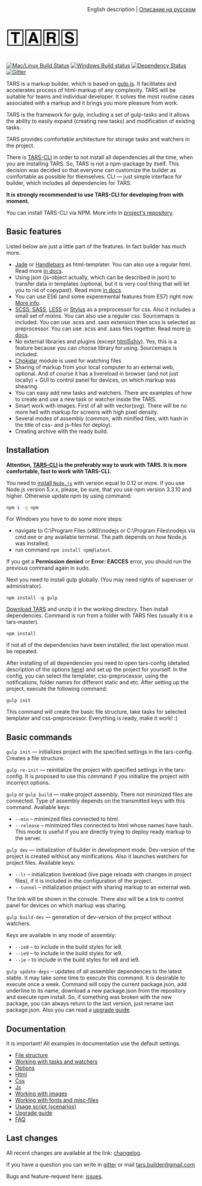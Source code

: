 <p align="right">
English description | <a href="README_RU.md">Описание на русском</a>
</p>

# ![Tars](https://raw.githubusercontent.com/artem-malko/artwork/master/tars/logo.png)

[![Mac/Linux Build Status](https://img.shields.io/travis/tars/tars/master.svg?label=Mac%20OSX%20%26%20Linux&style=flat-square)](https://travis-ci.org/tars/tars) [![Windows Build status](https://img.shields.io/appveyor/ci/artem-malko/tars/master.svg?label=Windows&style=flat-square)](https://ci.appveyor.com/project/artem-malko/tars/branch/master) [![Dependency Status](https://david-dm.org/tars/tars.svg?style=flat-square)](https://david-dm.org/tars/tars) [![Gitter](https://badges.gitter.im/Join%20Chat.svg?style=flat-square)](https://gitter.im/2gis/tars?utm_source=badge&utm_medium=badge&utm_campaign=pr-badge)

TARS is a markup builder, which is based on [gulp.js](http://gulpjs.com/). It facilitates and accelerates process of html-markup of any complexity.
TARS will be suitable for teams and individual developer. It solves the most routine cases associated with a markup and it brings you more pleasure from work.

TARS is the framework for gulp, including a set of gulp-tasks and it allows the ability to easily expand (creating new tasks) and modification of existing tasks.

TARS provides comfortable architecture for storage tasks and watchers in the project. 

There is [TARS-CLI](https://github.com/tars/tars-cli) in order to not install all dependencies all the time, when you are installing TARS. So, TARS is not a npm-package by itself. This decision was decided so that everyone can customize the builder as comfortable as possible for themselves. CLI — just simple interface for builder, which includes all dependencies for TARS.

**It is strongly recommended to use TARS-CLI for developing from with moment.**

You can install TARS-CLI via NPM. More info in [project's repository](https://github.com/tars/tars-cli).


## Basic features

Listed below are just a little part of the features. In fact builder has much more.

* [Jade](http://jade-lang.com/) or [Handlebars](http://handlebarsjs.com/) as html-templater. You can also use a regular html. Read more [in docs](/docs/en/html-processing.md).
* Using json (js-object actually, which can be described in json) to transfer data in templates (optional, but it is  very cool thing that will let you to rid of copypast). Read more [in docs](/docs/en/html-processing.md#%D0%A0%D0%B0%D0%B1%D0%BE%D1%82%D0%B0-%D1%81-%D0%BC%D0%BE%D0%B4%D1%83%D0%BB%D1%8F%D0%BC%D0%B8-%D0%B8-%D0%B4%D0%B0%D0%BD%D0%BD%D1%8B%D0%BC%D0%B8-%D0%B2-handlebars).
* You can use ES6 (and some experemental features from ES7) right now. [More info](/docs/en/js-processing.md).
* [SCSS, SASS](http://sass-lang.com/), [LESS](http://www.lesscss.ru/) or [Stylus](http://learnboost.github.io/stylus/) as a preprocessor for css. Also it includes a small set of mixins. You can also use a regular css. Sourcemaps is included. You can use .scss and .sass extension then scss is selected as preprocessor. You can use .scss and .sass files together. Read more [in docs](/docs/en/css-processing.md).
* No external libraries and plugins (except [html5shiv](https://ru.wikipedia.org/wiki/Html5_Shiv)). Yes, this is a feature because you can choose library for using. Sourcemaps is included.
* [Chokidar](https://github.com/paulmillr/chokidar) module is used for watching files
* Sharing of markup from your local computer to an external web, optional. And of course it has a livereload in browser (and not just locally) + GUI to control panel for devices, on which markup was shearing.
* You can easy add new tasks and watchers. There are examples of how to create and use a new task or watcher inside the TARS.
* Smart work with images. First of all with vector(svg). There will be no more hell with markup for screens with high pixel density.
* Several modes of assembly (common, with minified files, with hash in the title of css- and js-files for deploy).
* Creating archive with the ready build.


## Installation

**Attention, [TARS-CLI](https://github.com/tars/tars-cli) is the preferably
 way to work with TARS. It is more comfortable, fast to work with TARS-CLI.**

You need to [install `Node.js`](http://nodejs.org/) with version equal to 0.12 or more. If you use Node.js version 5.x.x, please, be sure, that you use npm version 3.3.10 and higher. Otherwise update npm by using command:

```bash
npm i -g npm
```

For Windows you have to do some more steps:

* navigate to C:\Program Files (x86)\nodejs or C:\Program Files\nodejs via cmd.exe or any available terminal. The path depends on how Node.js was installed;
* run command `npm install npm@latest`.

If you get a **Permission denied** or **Error: EACCES** error, you should run the previous command again in sudo.

Next you need to install gulp globally. (You may need rights of superuser or administrator).

```shell
npm install -g gulp
```

[Download TARS](../../../tars/archive/master.zip) and unzip it in the working directory. Then install dependencies. Command is run from a folder with TARS files (usually it is a tars-master).

```shell
npm install
```

If not all of the dependencies have been installed, the last operation must be repeated. 

After installing of all dependencies you need to open tars-config (detailed description of the options [here](/docs/en/options.md)) and set up the project for yourself. In the config, you can select the templater, css-preprocessor, using the notifications, folder names for different static and etc. After setting up the project, execute the following command:

```shell
gulp init
```

This command will create the basic file structure, take tasks for selected templater and css-preprocessor. 
Everything is ready, make it work! :)


## Basic commands

`gulp init` — initializes project with the specified settings in the tars-config. Creates a file structure.

`gulp re-init` — reinitialize the project with specified settings in the tars-config. It is proposed to use this command if you initialize the project with incorrect options.

`gulp` or `gulp build` — make project assembly. There not minimized files are connected. Type of assembly depends on the transmitted keys with this command. Available keys:

* `--min` – minimized files connected to html.
* `--release` – minimized  files connected to html whose names have hash. This mode is useful if you are directly trying to deploy ready markup to the server.

`gulp dev` — initialization of builder in development mode. Dev-version of the project is created  without any minifications. Also it launches watchers for project files. Available keys:

* `--lr` – initialization livereload (live page reloads with changes in project files), if it is included in the configuration of the project.
* `--tunnel` – initialization project with sharing markup to an external web.

The link will be shown in the console. There also will be a link to control panel for devices on which markup was sharing.

`gulp build-dev` — generation of dev-version of the project without watchers.

Keys are available in any mode of assembly:

* `--ie8` – to include in the build styles for ie8.
* `--ie9` – to include in the build styles for ie9.
* `--ie` – to include in the build styles for ie8 and ie9.

`gulp update-deps` – updates of all assembler dependences to the latest stable. It may take some time to execute this command. It is desirable to execute once a week. Command will copy the current package.json, add underline to its name, download a new package.json from the repository and execute npm install. So, if something was broken with the new package, you can always return to the last version, just rename last package.json. Also you can read a [upgrade guide](/docs/en/update-guide.md).


## Documentation

It is important! All examples in documentation use the default settings.

* [File structure](/docs/en/file-structure.md)
* [Working with tasks and watchers](/docs/en/tasks-workflow.md)
* [Options](/docs/en/options.md)
* [Html](/docs/en/html-processing.md)
* [Css](/docs/en/css-processing.md)
* [Js](/docs/en/js-processing.md)
* [Working with images](/docs/en/images-processing.md)
* [Working with fonts and misc-files](/docs/en/fonts-and-misc.md)
* [Usage script (scenarios)](/docs/en/scenarios.md)
* [Upgrade guide](/docs/en/update-guide.md)
* [FAQ](/docs/en/faq.md)


## Last changes

All recent changes are available at the link: [changelog](/docs/en/changelog.md).

If you have a question you can write in [gitter](https://gitter.im/2gis/tars?utm_source=badge&utm_medium=badge&utm_campaign=pr-badge) or mail [tars.builder@gmail.com](mailto:tars.builder@gmail.com)

Bugs and feature-request here: [issues](https://github.com/2gis/tars/issues/new).
